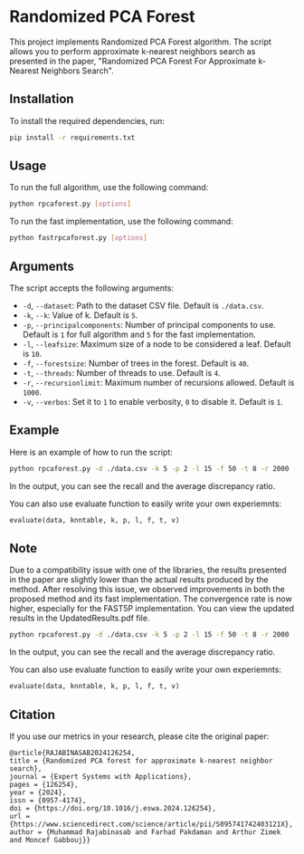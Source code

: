 # Randomized PCA Forest

This project implements Randomized PCA Forest algorithm. The script allows you to perform approximate k-nearest neighbors search as presented in the paper, "Randomized PCA Forest For Approximate k-Nearest Neighbors Search".

## Installation

To install the required dependencies, run:
```bash
pip install -r requirements.txt
```

## Usage

To run the full algorithm, use the following command:
```bash
python rpcaforest.py [options]
```


To run the fast implementation, use the following command:
```bash
python fastrpcaforest.py [options]
```

## Arguments

The script accepts the following arguments:

- `-d`, `--dataset`: Path to the dataset CSV file. Default is `./data.csv`.
- `-k`, `--k`: Value of k. Default is `5`.
- `-p`, `--principalcomponents`: Number of principal components to use. Default is `1` for full algorithm and `5` for the fast implementation.
- `-l`, `--leafsize`: Maximum size of a node to be considered a leaf. Default is `10`.
- `-f`, `--forestsize`: Number of trees in the forest. Default is `40`.
- `-t`, `--threads`: Number of threads to use. Default is `4`.
- `-r`, `--recursionlimit`: Maximum number of recursions allowed. Default is `1000`.
- `-v`, `--verbos`: Set it to `1` to enable verbosity, `0` to disable it. Default is `1`.

## Example

Here is an example of how to run the script:
```bash
python rpcaforest.py -d ./data.csv -k 5 -p 2 -l 15 -f 50 -t 8 -r 2000 -v 1
```

In the output, you can see the recall and the average discrepancy ratio.

You can also use evaluate function to easily write your own experiemnts:

```python
evaluate(data, knntable, k, p, l, f, t, v)
```

## Note

Due to a compatibility issue with one of the libraries, the results presented in the paper are slightly lower than the actual results produced by the method. After resolving this issue, we observed improvements in both the proposed method and its fast implementation. The convergence rate is now higher, especially for the FAST5P implementation. You can view the updated results in the UpdatedResults.pdf file.

```bash
python rpcaforest.py -d ./data.csv -k 5 -p 2 -l 15 -f 50 -t 8 -r 2000 -v 1
```

In the output, you can see the recall and the average discrepancy ratio.

You can also use evaluate function to easily write your own experiemnts:

```python
evaluate(data, knntable, k, p, l, f, t, v)
```

## Citation


If you use our metrics in your research, please cite the original paper:


```
@article{RAJABINASAB2024126254,
title = {Randomized PCA forest for approximate k-nearest neighbor search},
journal = {Expert Systems with Applications},
pages = {126254},
year = {2024},
issn = {0957-4174},
doi = {https://doi.org/10.1016/j.eswa.2024.126254},
url = {https://www.sciencedirect.com/science/article/pii/S095741742403121X},
author = {Muhammad Rajabinasab and Farhad Pakdaman and Arthur Zimek and Moncef Gabbouj}}
```
